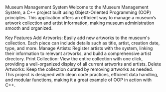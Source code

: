 Museum Management System
Welcome to the Museum Management System, a C++ project built using Object-Oriented Programming (OOP) principles. This application offers an efficient way to manage a museum’s artwork collection and artist information, making museum administration smooth and organized.

Key Features
Add Artworks: Easily add new artworks to the museum's collection. Each piece can include details such as title, artist, creation date, type, and more.
Manage Artists: Register artists with the system, linking their information to relevant artworks, and build a comprehensive artist directory.
Print Collection: View the entire collection with one click, providing a well-organized display of all current artworks and artists.
Delete Artworks: Keep the collection curated by removing artworks as needed.
This project is designed with clean code practices, efficient data handling, and modular functions, making it a great example of OOP in action with C++.
